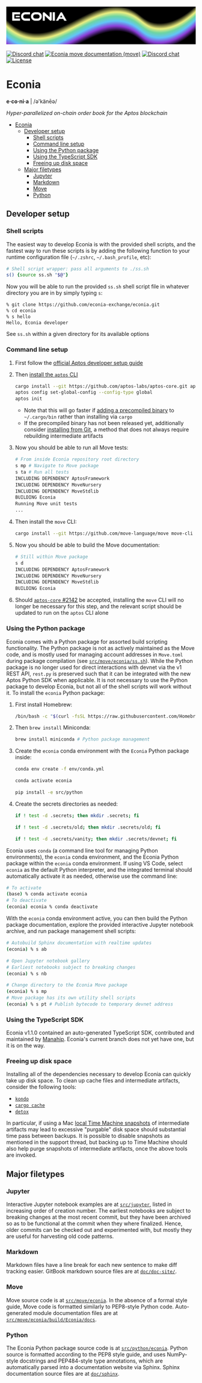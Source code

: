 ![](.assets/cover-banner.png)

[![Discord chat](https://img.shields.io/badge/docs-Econia-59f)](https://www.econia.dev)
[![Econia move documentation (move)](https://img.shields.io/badge/docs-Move-59f)](src/move/econia/build/Econia/docs)
[![Discord chat](https://img.shields.io/discord/988942344776736830?style=flat)](https://discord.gg/Z7gXcMgX8A)
[![License](https://img.shields.io/badge/license-Apache_2.0-white.svg)](LICENSE.md)


# Econia

**e·co·ni·a** | /ə'känēə/

*Hyper-parallelized on-chain order book for the Aptos blockchain*

- [Econia](#econia)
  - [Developer setup](#developer-setup)
    - [Shell scripts](#shell-scripts)
    - [Command line setup](#command-line-setup)
    - [Using the Python package](#using-the-python-package)
    - [Using the TypeScript SDK](#using-the-typescript-sdk)
    - [Freeing up disk space](#freeing-up-disk-space)
  - [Major filetypes](#major-filetypes)
    - [Jupyter](#jupyter)
    - [Markdown](#markdown)
    - [Move](#move)
    - [Python](#python)

## Developer setup

### Shell scripts

The easiest way to develop Econia is with the provided shell scripts, and the fastest way to run these scripts is by adding the following function to your runtime configuration file (`~/.zshrc`, `~/.bash_profile`, etc):

```zsh
# Shell script wrapper: pass all arguments to ./ss.sh
s() {source ss.sh "$@"}
```

Now you will be able to run the provided `ss.sh` shell script file in whatever directory you are in by simply typing `s`:

```
% git clone https://github.com/econia-exchange/econia.git
% cd econia
% s hello
Hello, Econia developer
```

See `ss.sh` within a given directory for its available options

### Command line setup

1. First follow the [official Aptos developer setup guide](https://aptos.dev/guides/getting-started)

1. Then [install the `aptos` CLI](https://aptos.dev/cli-tools/aptos-cli-tool/install-aptos-cli)

    ```zsh
    cargo install --git https://github.com/aptos-labs/aptos-core.git aptos --branch devnet
    aptos config set-global-config --config-type global
    aptos init
    ```
    * Note that this will go faster if [adding a precompiled binary](https://aptos.dev/cli-tools/aptos-cli-tool/install-aptos-cli#install-precompiled-binary-easy-mode) to `~/.cargo/bin` rather than installing via `cargo`
    * If the precompiled binary has not been released yet, additionally consider [installing from Git](https://aptos.dev/cli-tools/aptos-cli-tool/install-aptos-cli#install-from-git), a method that does not always require rebuilding intermediate artifacts


1. Now you should be able to run all Move tests:

    ```zsh
    # From inside Econia repository root directory
    s mp # Navigate to Move package
    s ta # Run all tests
    INCLUDING DEPENDENCY AptosFramework
    INCLUDING DEPENDENCY MoveNursery
    INCLUDING DEPENDENCY MoveStdlib
    BUILDING Econia
    Running Move unit tests
    ...
    ```
1. Then install the `move` CLI:

    ```zsh
    cargo install --git https://github.com/move-language/move move-cli
    ```

1. Now you should be able to build the Move documentation:


    ```zsh
    # Still within Move package
    s d
    INCLUDING DEPENDENCY AptosFramework
    INCLUDING DEPENDENCY MoveNursery
    INCLUDING DEPENDENCY MoveStdlib
    BUILDING Econia
    ```

1. Should [`aptos-core` #2142](https://github.com/aptos-labs/aptos-core/issues/2142) be accepted, installing the `move` CLI will no longer be necessary for this step, and the relevant script should be updated to run on the `aptos` CLI alone

### Using the Python package

Econia comes with a Python package for assorted build scripting functionality.
The Python package is not as actively maintained as the Move code, and is mostly used for managing account addresses in `Move.toml` during package compilation (see [`src/move/econia/ss.sh`](src/move/econia/ss.sh)).
While the Python package is no longer used for direct interactions with devnet via the v1 REST API, `rest.py` is preserved such that it can be integrated with the new Aptos Python SDK when applicable.
It is not necessary to use the Python package to develop Econia, but not all of the shell scripts will work without it.
To install the `econia` Python package:

1. First install Homebrew:

    ```zsh
    /bin/bash -c "$(curl -fsSL https://raw.githubusercontent.com/Homebrew/install/HEAD/install.sh)"
    ```

1. Then `brew install` Miniconda:

    ```zsh
    brew install miniconda # Python package management
    ```

1. Create the `econia` conda environment with the `Econia` Python package inside:

    ```zsh
    conda env create -f env/conda.yml
    ```

    ```zsh
    conda activate econia
    ```

    ```zsh
    pip install -e src/python
    ```

1. Create the secrets directories as needed:

    ```zsh
    if ! test -d .secrets; then mkdir .secrets; fi
    ```

    ```zsh
    if ! test -d .secrets/old; then mkdir .secrets/old; fi
    ```

    ```zsh
    if ! test -d .secrets/vanity; then mkdir .secrets/devnet; fi
    ```

Econia uses `conda` (a command line tool for managing Python environments), the `econia` conda environment, and the Econia Python package within the `econia` conda environment.
If using VS Code, select `econia` as the default Python interpreter, and the integrated terminal should automatically activate it as needed, otherwise use the command line:

```zsh
# To activate
(base) % conda activate econia
# To deactivate
(econia) econia % conda deactivate
```

With the `econia` conda environment active, you can then build the Python package documentation, explore the provided interactive Jupyter notebook archive, and run package management shell scripts:

```zsh
# Autobuild Sphinx documentation with realtime updates
(econia) % s ab
```

```zsh
# Open Jupyter notebook gallery
# Earliest notebooks subject to breaking changes
(econia) % s nb
```

```zsh
# Change directory to the Econia Move package
(econia) % s mp
# Move package has its own utility shell scripts
(econia) % s pt # Publish bytecode to temporary devnet address
```

### Using the TypeScript SDK

Econia v1.1.0 contained an auto-generated TypeScript SDK, contributed and maintained by [Manahip](http://github.com/manahip).
Econia's current branch does not yet have one, but it is on the way.

### Freeing up disk space

Installing all of the dependencies necessary to develop Econia can quickly take up disk space.
To clean up cache files and intermediate artifacts, consider the following tools:

* [`kondo`](https://github.com/tbillington/kondo)
* [`cargo cache`](https://github.com/matthiaskrgr/cargo-cache)
* [`detox`](https://github.com/whitfin/detox)

In particular, if using a Mac [local Time Machine snapshots](https://discussions.apple.com/thread/7676695) of intermediate artifacts may lead to excessive "purgable" disk space should substantial time pass between backups.
It is possible to disable snapshots as mentioned in the support thread, but backing up to Time Machine should also help purge snapshots of intermediate artifacts, once the above tools are invoked.

## Major filetypes

### Jupyter

Interactive Jupyter notebook examples are at [`src/jupyter`](src/jupyter), listed in increasing order of creation number.
The earliest notebooks are subject to breaking changes at the most recent commit, but they have been archived so as to be functional at the commit when they where finalized.
Hence, older commits can be checked out and experimented with, but mostly they are useful for harvesting old code patterns.

### Markdown

Markdown files have a line break for each new sentence to make diff tracking easier.
GitBook markdown source files are at [`doc/doc-site/`](doc/doc-site/).

### Move

Move source code is at [`src/move/econia`](src/move/econia).
In the absence of a formal style guide, Move code is formatted similarly to PEP8-style Python code.
Auto-generated module documentation files are at [`src/move/econia/build/Econia/docs`](src/move/econia/build/Econia/docs).

### Python

The Econia Python package source code is at [`src/python/econia`](src/python/econia).
Python source is formatted according to the PEP8 style guide, and uses NumPy-style docstrings and PEP484-style type annotations, which are automatically parsed into a documentation website via Sphinx.
Sphinx documentation source files are at [`doc/sphinx`](doc/sphinx).